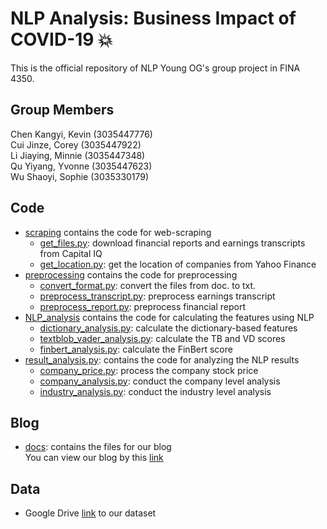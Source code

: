 # NLP Analysis: Business Impact of COVID-19 :boom:
This is the official repository of NLP Young OG's group project in FINA 4350.

## Group Members
Chen Kangyi, Kevin (3035447776)   
Cui Jinze, Corey (3035447922)  
Li Jiaying, Minnie (3035447348)    
Qu Yiyang, Yvonne (3035447623)  
Wu Shaoyi, Sophie (3035330179)   

## Code
* [scraping](https://github.com/cuicorey/FINA4350-GroupProject/tree/master/scraping) contains the code for web-scraping
  * [get_files.py](https://github.com/cuicorey/FINA4350-GroupProject/blob/master/scraping/get_files.py): download financial reports and earnings transcripts from Capital IQ 
  * [get_location.py](https://github.com/cuicorey/FINA4350-GroupProject/blob/master/scraping/get_location.py): get the location of companies from Yahoo Finance
* [preprocessing](https://github.com/cuicorey/FINA4350-GroupProject/tree/master/preprocess) contains the code for preprocessing
  * [convert_format.py](https://github.com/cuicorey/FINA4350-GroupProject/blob/master/preprocess/convert_format.py): convert the files from doc. to txt.
  * [preprocess_transcript.py](https://github.com/cuicorey/FINA4350-GroupProject/blob/master/preprocess/preprocess_transcript.py): preprocess earnings transcript
  * [preprocess_report.py](https://github.com/cuicorey/FINA4350-GroupProject/blob/master/preprocess/preprocess_report.py): preprocess financial report
* [NLP_analysis](https://github.com/cuicorey/FINA4350-GroupProject/tree/master/preprocess) contains the code for calculating the features using NLP
  * [dictionary_analysis.py](https://github.com/cuicorey/FINA4350-GroupProject/tree/master/NLP_analysis/dictionary_analysis.py): calculate the dictionary-based features
  * [textblob_vader_analysis.py](https://github.com/cuicorey/FINA4350-GroupProject/tree/master/NLP_analysis/textblob_vader_analysis.py): calculate the TB and VD scores
  * [finbert_analysis.py](https://github.com/cuicorey/FINA4350-GroupProject/tree/master/NLP_analysis/finbert_analysis.pp): calculate the FinBert score
* [result_analysis.py](https://github.com/cuicorey/FINA4350-GroupProject/tree/master/result_analysis): contains the code for analyzing the NLP results
  * [company_price.py](https://github.com/cuicorey/FINA4350-GroupProject/tree/master/result_analysis/company_price.py): process the company stock price
  * [company_analysis.py](https://github.com/cuicorey/FINA4350-GroupProject/tree/master/result_analysis/company_analysis.py): conduct the company level analysis
  * [industry_analysis.py](https://github.com/cuicorey/FINA4350-GroupProject/tree/master/result_analysis/industry_analysis.py): conduct the industry level analysis
  
 ## Blog
 * [docs](https://github.com/cuicorey/FINA4350-GroupProject/tree/master/docs): contains the files for our blog  
 You can view our blog by this [link](https://cuicorey.github.io/FINA4350-GroupProject)
  
## Data
* Google Drive [link](https://drive.google.com/drive/folders/1Ltfqh9F3jhXMVTxKootUZbzKBf59f0_P?usp=sharing) to our dataset
